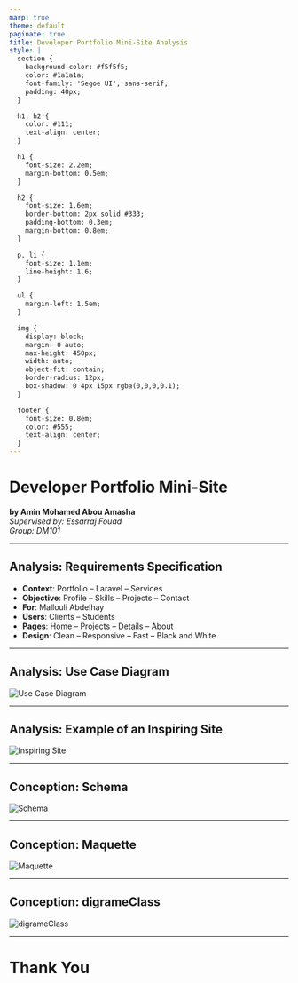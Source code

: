 ```yaml
---
marp: true
theme: default
paginate: true
title: Developer Portfolio Mini-Site Analysis
style: |
  section {
    background-color: #f5f5f5;
    color: #1a1a1a;
    font-family: 'Segoe UI', sans-serif;
    padding: 40px;
  }

  h1, h2 {
    color: #111;
    text-align: center;
  }

  h1 {
    font-size: 2.2em;
    margin-bottom: 0.5em;
  }

  h2 {
    font-size: 1.6em;
    border-bottom: 2px solid #333;
    padding-bottom: 0.3em;
    margin-bottom: 0.8em;
  }

  p, li {
    font-size: 1.1em;
    line-height: 1.6;
  }

  ul {
    margin-left: 1.5em;
  }

  img {
    display: block;
    margin: 0 auto;
    max-height: 450px;
    width: auto;
    object-fit: contain;
    border-radius: 12px;
    box-shadow: 0 4px 15px rgba(0,0,0,0.1);
  }

  footer {
    font-size: 0.8em;
    color: #555;
    text-align: center;
  }
---
```


# Developer Portfolio Mini-Site  
**by Amin Mohamed Abou Amasha**  
*Supervised by: Essarraj Fouad*  
*Group: DM101*

---

## Analysis: Requirements Specification

- **Context**: Portfolio – Laravel – Services  
- **Objective**: Profile – Skills – Projects – Contact  
- **For**: Mallouli Abdelhay  
- **Users**: Clients – Students  
- **Pages**: Home – Projects – Details – About  
- **Design**: Clean – Responsive – Fast – Black and White

---

## Analysis: Use Case Diagram

![Use Case Diagram](imgs/image1.png)

---

## Analysis: Example of an Inspiring Site

![Inspiring Site](imgs/image2.png)

---

## Conception: Schema

![Schema](imgs/image3.png)

---

## Conception: Maquette

![Maquette](imgs/image2.png)

---


## Conception: digrameClass

![digrameClass](imgs/image4.png)

---


# Thank You 
